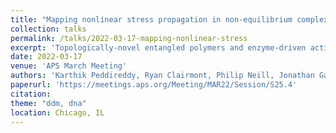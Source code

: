 ```yaml
---
title: "Mapping nonlinear stress propagation in non-equilibrium complex fluids"
collection: talks
permalink: /talks/2022-03-17-mapping-nonlinear-stress
excerpt: 'Topologically-novel entangled polymers and enzyme-driven active matter systems are examples of complex fluids that exhibit intriguing spatiotemporally varying responses to strain. Yet, how local nonlinear stresses propagate through these soft systems remains an open question. Here, we combine optical tweezers microrheology (OTM) with differential dynamic microscopy (DDM) to map the time-dependent deformation fields arising from local nonlinear straining in ‘topologically-active’ DNA fluids. Specifically, we measure the stresses imposed in the fluids by local nonlinear strains and simultaneously image labeled DNA molecules surrounding the strain site. Using DDM, we characterize the macromolecular dynamics and deformation as a function of strain rate and distance from the applied strain. We perform these measurements on blends of circular DNA undergoing enzymatically-driven topological conversion and fragmentation. Our coupled OTM-DDM platform directly links nonlinear stress propagation to macromolecular dynamics and network structure and is applicable to a wide range of active and heterogeneous complex fluids.'
date: 2022-03-17
venue: 'APS March Meeting'
authors: 'Karthik Peddireddy, Ryan Clairmont, Philip Neill, Jonathan Garamella, Ryan McGorty, Rae M. Robertson-Anderson'
paperurl: 'https://meetings.aps.org/Meeting/MAR22/Session/S25.4'
citation: 
theme: "ddm, dna"
location: Chicago, IL
---
```


